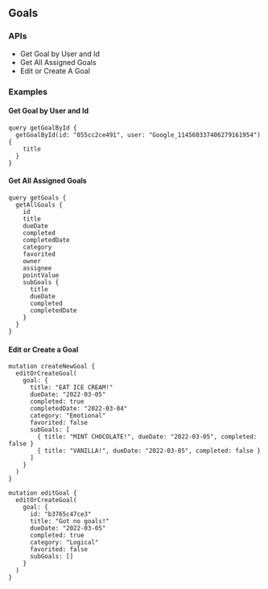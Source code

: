 ## Goals

### APIs

-  Get Goal by User and Id
-  Get All Assigned Goals
-  Edit or Create A Goal

### Examples

#### Get Goal by User and Id

```
query getGoalById {
  getGoalById(id: "055cc2ce491", user: "Google_114560337406279161954") {
    title
  }
}
```

#### Get All Assigned Goals

```
query getGoals {
  getAllGoals {
    id
    title
    dueDate
    completed
    completedDate
    category
    favorited
    owner
    assignee
    pointValue
    subGoals {
      title
      dueDate
      completed
      completedDate
    }
  }
}
```

#### Edit or Create a Goal

```
mutation createNewGoal {
  editOrCreateGoal(
    goal: {
      title: "EAT ICE CREAM!"
      dueDate: "2022-03-05"
      completed: true
      completedDate: "2022-03-04"
      category: "Emotional"
      favorited: false
      subGoals: [
        { title: "MINT CHOCOLATE!", dueDate: "2022-03-05", completed: false }
        { title: "VANILLA!", dueDate: "2022-03-05", completed: false }
      ]
    }
  )
}

mutation editGoal {
  editOrCreateGoal(
    goal: {
      id: "b3765c47ce3"
      title: "Got no goals!"
      dueDate: "2022-03-05"
      completed: true
      category: "Logical"
      favorited: false
      subGoals: []
    }
  )
}
```
